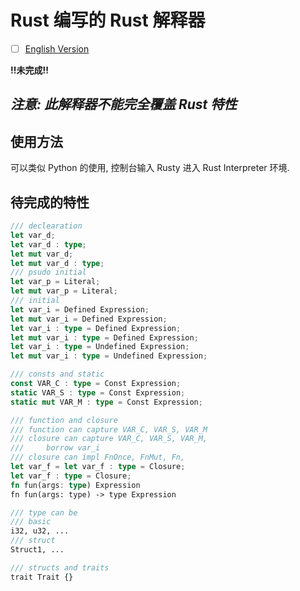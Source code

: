 # Rust 编写的 Rust 解释器

- [ ] [English Version](./Readme-en.md)

**!!未完成!!**

## *注意: 此解释器不能完全覆盖 Rust 特性*

## 使用方法

可以类似 Python 的使用, 控制台输入 Rusty 进入 Rust Interpreter 环境.

## 待完成的特性

```Rust
/// declearation
let var_d;
let var_d : type;
let mut var_d;
let mut var_d : type;
/// psudo initial
let var_p = Literal;
let mut var_p = Literal;
/// initial
let var_i = Defined Expression;
let mut var_i = Defined Expression;
let var_i : type = Defined Expression;
let mut var_i : type = Defined Expression;
let var_i : type = Undefined Expression;
let mut var_i : type = Undefined Expression;

/// consts and static
const VAR_C : type = Const Expression;
static VAR_S : type = Const Expression;
static mut VAR_M : type = Const Expression;

/// function and closure
/// function can capture VAR_C, VAR_S, VAR_M
/// closure can capture VAR_C, VAR_S, VAR_M,
///     borrow var_i
/// closure can impl FnOnce, FnMut, Fn,
let var_f = let var_f : type = Closure;
let var_f : type = Closure;
fn fun(args: type) Expression
fn fun(args: type) -> type Expression

/// type can be
/// basic
i32, u32, ... 
/// struct
Struct1, ...

/// structs and traits
trait Trait {}
````